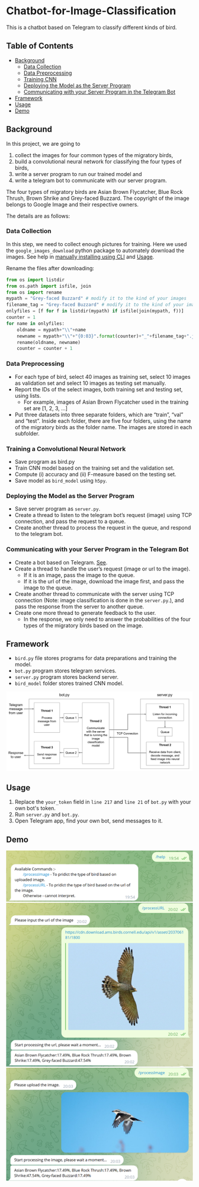 # Chatbot-for-Image-Classification
 This is a chatbot based on Telegram to classify different kinds of bird.

## Table of Contents

- [Background](#background)
    - [Data Collection](#data-collection)
    - [Data Preprocessing](#data-preprocessing)
    - [Training CNN](#training-a-convolutional-neural-network)
    - [Deploying the Model as the Server Program](#deploying-the-model-as-the-server-program)
    - [Communicating with your Server Program in the Telegram Bot](#communicating-with-your-server-program-in-the-telegram-bot)
- [Framework](#framework)
- [Usage](#usage)
- [Demo](#demo)

## Background
In this project, we are going to 
1. collect the images for four common types of the migratory birds, 
2. build a convolutional neural network for classifying the four types of birds, 
3. write a server program to run our trained model and 
4. write a telegram bot to communicate with our server program.

The four types of migratory birds are Asian Brown Flycatcher, Blue Rock Thrush, Brown Shrike and Grey-faced Buzzard. The copyright of the image belongs to Google Image and their respective owners.

The details are as follows:
### Data Collection
In this step, we need to collect enough pictures for training. Here we used the ``google_images_download`` python package to automately download the images. See help in [manually installing using CLI](
https://google-images-download.readthedocs.io/en/latest/installation.html) and [Usage](https://www.geeksforgeeks.org/how-to-download-google-images-using-python/). 

Rename the files after downloading:
```python
from os import listdir
from os.path import isfile, join
from os import rename
mypath = "Grey-faced Buzzard" # modify it to the kind of your images
filename_tag = "Grey-faced Buzzard" # modify it to the kind of your images
onlyfiles = [f for f in listdir(mypath) if isfile(join(mypath, f))]
counter = 1
for name in onlyfiles:
    oldname = mypath+"\\"+name
    newname = mypath+"\\"+"{0:03}".format(counter)+"_"+filename_tag+".jpg"
    rename(oldname, newname)
    counter = counter + 1
```
### Data Preprocessing
- For each type of bird, select 40 images as training set, select 10 images as validation set and select 10 images as testing set manually.
- Report the IDs of the select images, both training set and testing set, using lists.
    - For example, images of Asian Brown Flycatcher used in the training set are [1, 2, 3, …]
- Put three datasets into three separate folders, which are “train”, “val” and “test”. Inside each folder, there are five four folders, using the name of the migratory birds as the folder name. The images are stored in each subfolder.

### Training a Convolutional Neural Network
- Save program as bird.py
- Train CNN model based on the training set and the validation set.
- Compute (i) accuracy and (ii) F-measure based on the testing set.
- Save model as ``bird_model`` using ``h5py``.

### Deploying the Model as the Server Program
- Save server program as ``server.py``.
- Create a thread to listen to the telegram bot’s request (image) using TCP
connection, and pass the request to a queue.
- Create another thread to process the request in the queue, and respond to the telegram bot.

### Communicating with your Server Program in the Telegram Bot
- Create a bot based on Telegram. [See](https://core.telegram.org/bots/features#botfather).
- Create a thread to handle the user’s request (image or url to the image).
    - If it is an image, pass the image to the queue.
    - If it is the url of the image, download the image first, and pass the image to the queue.
- Create another thread to communicate with the server using TCP connection (Note: image classification is done in the ``server.py``.), and pass the response from the server to another queue.
- Create one more thread to generate feedback to the user.
    - In the response, we only need to answer the probabilities of the four types of the migratory birds based on the image.

## Framework
- ``bird.py`` file stores programs for data preparations and training the model.
- ``bot.py`` program stores telegram services.
- ``server.py`` program stores backend server.
- ``bird_model`` folder stores trained CNN model.

![image](/image/Framework.png)

## Usage
1. Replace the ``your_token`` field in ``line 217`` and ``line 21`` of ``bot.py`` with your own bot's token.
2. Run ``server.py`` and ``bot.py``.
3. Open Telegram app, find your own bot, send messages to it. 

## Demo
![image](/image/start-demo.png)
![image](/image/processURL-demo.png)
![image](/image/processImage-demo.png)

